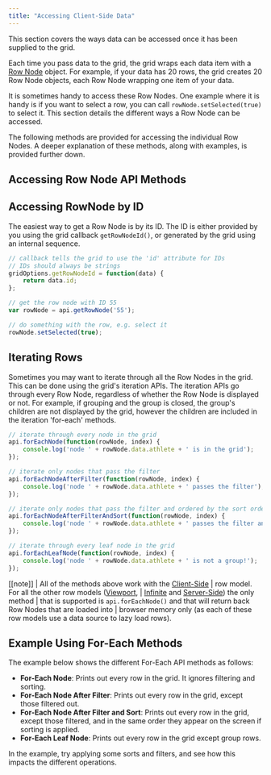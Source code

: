 ```yaml
---
title: "Accessing Client-Side Data"
---
```


This section covers the ways data can be accessed once it has been supplied to the grid.

Each time you pass data to the grid, the grid wraps each data item with a [Row Node](../row-object/) object. For example, if your data has 20 rows, the grid creates 20 Row Node objects, each Row Node wrapping one item of your data.

It is sometimes handy to access these Row Nodes. One example where it is handy is if you want to select a row, you can call `rowNode.setSelected(true)` to select it. This section details the different ways a Row Node can be accessed.

The following methods are provided for accessing the individual Row Nodes. A deeper explanation of these methods, along with examples, is provided further down.

## Accessing Row Node API Methods

<api-documentation source='grid-api/api.json' section="rowNodes"></api-documentation>

## Accessing RowNode by ID


The easiest way to get a Row Node is by its ID. The ID is either provided by you using the grid callback `getRowNodeId()`, or generated by the grid using an internal sequence.

```js
// callback tells the grid to use the 'id' attribute for IDs
// IDs should always be strings
gridOptions.getRowNodeId = function(data) {
    return data.id;
};

// get the row node with ID 55
var rowNode = api.getRowNode('55');

// do something with the row, e.g. select it
rowNode.setSelected(true);
```

## Iterating Rows


Sometimes you may want to iterate through all the Row Nodes in the grid. This can be done using the grid's iteration APIs. The iteration APIs go through every Row Node, regardless of whether the Row Node is displayed or not. For example, if grouping and the group is closed, the group's children are not displayed by the grid, however the children are included in the iteration 'for-each' methods.

```js
// iterate through every node in the grid
api.forEachNode(function(rowNode, index) {
    console.log('node ' + rowNode.data.athlete + ' is in the grid');
});

// iterate only nodes that pass the filter
api.forEachNodeAfterFilter(function(rowNode, index) {
    console.log('node ' + rowNode.data.athlete + ' passes the filter');
});

// iterate only nodes that pass the filter and ordered by the sort order
api.forEachNodeAfterFilterAndSort(function(rowNode, index) {
    console.log('node ' + rowNode.data.athlete + ' passes the filter and is in this order');
});

// iterate through every leaf node in the grid
api.forEachLeafNode(function(rowNode, index) {
    console.log('node ' + rowNode.data.athlete + ' is not a group!');
});
```

[[note]]
| All of the methods above work with the [Client-Side](../client-side-model/)
| row model. For all the other row models ([Viewport](../viewport/),
| [Infinite](../infinite-scrolling/) and [Server-Side](../server-side-model/)) the only method 
| that is supported is `api.forEachNode()` and that will return back Row Nodes that are loaded into
| browser memory only (as each of these row models use a data source to lazy load rows).

## Example Using For-Each Methods

The example below shows the different For-Each API methods as follows:

- **For-Each Node**: Prints out every row in the grid. It ignores filtering and sorting.
- **For-Each Node After Filter**: Prints out every row in the grid, except those filtered out.
- **For-Each Node After Filter and Sort**: Prints out every row in the grid, except those filtered,
    and in the same order they appear on the screen if sorting is applied.
- **For-Each Leaf Node**: Prints out every row in the grid except group rows.


In the example, try applying some sorts and filters, and see how this impacts the different operations.

<grid-example title='Using For-Each' name='using-for-each' type='generated' options='{ "enterprise": true, "exampleHeight": 590, "modules": ["clientside",  "rowgrouping"]}'></grid-example>

